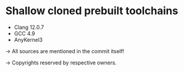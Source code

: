 # Shallow cloned prebuilt toolchains 
* Clang 12.0.7 
* GCC 4.9
* AnyKernel3

-> All sources are mentioned in the commit itself!

-> Copyrights reserved by respective owners. 
